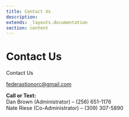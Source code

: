 ```yaml
---
title: Contact Us
description: 
extends: _layouts.documentation
section: content
---
```

# Contact Us

Contact Us
 
<a ref="mailto:federationorc@gmail.com">federastionorc@gmail.com</a>
 
<b>Call or Text:</b><br>
Dan Brown (Administrator) – (256) 651-1176<br>
Nate Riese (Co-Administrator) – (309) 307-5890<br>

